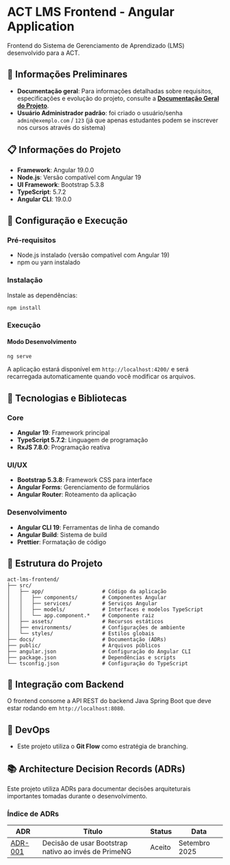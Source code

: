 # ACT LMS Frontend - Angular Application

Frontend do Sistema de Gerenciamento de Aprendizado (LMS) desenvolvido para a ACT.

## 🚨 Informações Preliminares
- **Documentação geral**: Para informações detalhadas sobre requisitos, especificações e evolução do projeto, consulte a **[Documentação Geral do Projeto](https://evolker.notion.site/LMS-Act-2729966e643e8006aa1ed5edcc2ce275?source=copy_link)**.
- **Usuário Administrador padrão**: foi criado o usuário/senha `admin@exemplo.com` / `123` (já que apenas estudantes podem se inscrever nos cursos através do sistema)

## 📋 Informações do Projeto

- **Framework**: Angular 19.0.0
- **Node.js**: Versão compatível com Angular 19
- **UI Framework**: Bootstrap 5.3.8
- **TypeScript**: 5.7.2
- **Angular CLI**: 19.0.0

## 🚀 Configuração e Execução

### Pré-requisitos

- Node.js instalado (versão compatível com Angular 19)
- npm ou yarn instalado

### Instalação

Instale as dependências:

```bash
npm install
```

### Execução

#### Modo Desenvolvimento

```bash
ng serve
```

A aplicação estará disponível em `http://localhost:4200/` e será recarregada automaticamente quando você modificar os arquivos.

## 🎨 Tecnologias e Bibliotecas

### Core

- **Angular 19**: Framework principal
- **TypeScript 5.7.2**: Linguagem de programação
- **RxJS 7.8.0**: Programação reativa

### UI/UX

- **Bootstrap 5.3.8**: Framework CSS para interface
- **Angular Forms**: Gerenciamento de formulários
- **Angular Router**: Roteamento da aplicação

### Desenvolvimento

- **Angular CLI 19**: Ferramentas de linha de comando
- **Angular Build**: Sistema de build
- **Prettier**: Formatação de código

## 📁 Estrutura do Projeto

```
act-lms-frontend/
├── src/
│   ├── app/                   # Código da aplicação
│   │   ├── components/        # Componentes Angular
│   │   ├── services/          # Serviços Angular
│   │   ├── models/            # Interfaces e modelos TypeScript
│   │   └── app.component.*    # Componente raiz
│   ├── assets/                # Recursos estáticos
│   ├── environments/          # Configurações de ambiente
│   └── styles/                # Estilos globais
├── docs/                      # Documentação (ADRs)
├── public/                    # Arquivos públicos
├── angular.json               # Configuração do Angular CLI
├── package.json               # Dependências e scripts
└── tsconfig.json              # Configuração do TypeScript
```

## 🔗 Integração com Backend

O frontend consome a API REST do backend Java Spring Boot que deve estar rodando em `http://localhost:8080`.

## 🌿 DevOps
- Este projeto utiliza o **Git Flow** como estratégia de branching.


## 📚 Architecture Decision Records (ADRs)

Este projeto utiliza ADRs para documentar decisões arquiteturais importantes tomadas durante o desenvolvimento.

### Índice de ADRs

| ADR                                                    | Título                                               | Status | Data          |
|--------------------------------------------------------|------------------------------------------------------|--------|---------------|
| [ADR-001](./docs/adr-001-bootstrap-native-decision.md) | Decisão de usar Bootstrap nativo ao invés de PrimeNG | Aceito | Setembro 2025 |
